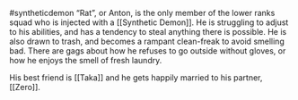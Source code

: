 #syntheticdemon 
“Rat”, or Anton, is the only member of the lower ranks squad who is injected with a [[Synthetic Demon]]. He is struggling to adjust to his abilities, and has a tendency to steal anything there is possible. He is also drawn to trash, and becomes a rampant clean-freak to avoid smelling bad. There are gags about how he refuses to go outside without gloves, or how he enjoys the smell of fresh laundry. 

His best friend is [[Taka]] and he gets happily married to his partner, [[Zero]].